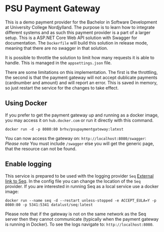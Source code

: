 # PSU Payment Gateway
This is a demo payment provider for the Bachelor in Software Development at University College Nordjylland. The purpose is to learn how to integrate different systems and as such this payment provider is a part of a larger setup.
This is a ASP.NET Core Web API solution with Swagger for documentation. The `Dockerfile` will build this solution in release mode, meaning that there are no swagger in that solution.

It is possible to throttle the solution to limit how many requests it is able to handle. This is managed in the `appsettings.json` file.

There are some limitations on this implementation. The first is the throttling, the second is that the payment gateway will not accept dublicate payments (cardnumber and amount) and will report an error. This is saved in memory, so just restart the service for the changes to take effect.

## Using Docker
If you prefer to get the payment gateway up and running as a docker image, you may access it on `hub.docker.com` or run it directly with this command.

    docker run -d -p 8080:80 brhv/psupaymentgateway:latest
    
You can now access the gateway on: `http://localhost:8080/swagger`: *Please note* You must include `/swagger` else you will get the generic page, that the resource can not be found.

## Enable logging
This service is prepared to be used with the logging provider `Seq` [External link to Seq](https://datalust.co/seq). In the config file you can change the location of the `Seq` provider. If you are interested in running Seq as a local service use a docker image:

    docker run --name seq -d --restart unless-stopped -e ACCEPT_EULA=Y -p 8080:80 -p 5341:5341 datalust/seq:latest
    
Please note that if the gateway is not on the same network as the Seq server then they cannot communicate (typically when the payment gateway is running in Docker). To see the logs navigate to: `http://localhost:8080`.
